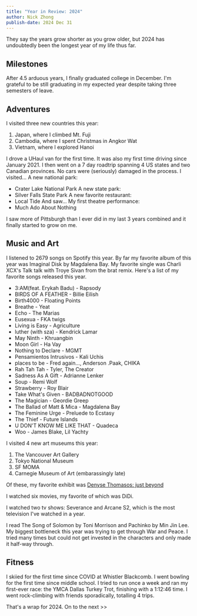 ```yaml
---
title: "Year in Review: 2024"
author: Nick Zhong
publish-date: 2024 Dec 31
---
```

They say the years grow shorter as you grow older, but 2024 has undoubtedly been the longest year of my life thus far.

## Milestones
After 4.5 arduous years, I finally graduated college in December. I'm grateful to be still graduating in my expected year despite taking three semesters of leave.

## Adventures
I visited three new countries this year:
1. Japan, where I climbed Mt. Fuji
2. Cambodia, where I spent Christmas in Angkor Wat
3. Vietnam, where I explored Hanoi

I drove a UHaul van for the first time. It was also my first time driving since January 2021.
I then went on a 7 day roadtrip spanning 4 US states and two Canadian provinces. No cars were (seriously) damaged in the process.
I visited...
A new national park:
- Crater Lake National Park
A new state park:
- Silver Falls State Park
A new favorite restaurant:
- Local Tide
And saw...
My first theatre performance:
- Much Ado About Nothing


I saw more of Pittsburgh than I ever did in my last 3 years combined and it finally started to grow on me.

## Music and Art
I listened to 2679 songs on Spotify this year.
By far my favorite album of this year was Imaginal Disk by Magdalena Bay.
My favorite single was Charli XCX's Talk talk with Troye Sivan from the brat remix.
Here's a list of my favorite songs released this year.
- 3:AM(feat. Erykah Badu) - Rapsody
- BIRDS OF A FEATHER - Billie Eilish
- Birth4000 - Floating Points
- Breathe - Yeat
- Echo - The Marias
- Eusexua - FKA twigs
- Living is Easy - Agriculture
- luther (with sza) - Kendrick Lamar
- May Ninth - Khruangbin
- Moon Girl - Ha Vay
- Nothing to Declare - MGMT
- Pensamientos Intrusivos - Kali Uchis
- places to be - Fred again..., Anderson .Paak, CHIKA
- Rah Tah Tah - Tyler, The Creator
- Sadness As A Gift - Adrianne Lenker
- Soup - Remi Wolf
- Strawberry - Roy Blair
- Take What's Given - BADBADNOTGOOD
- The Magician - Geordie Greep
- The Ballad of Matt & Mica - Magdalena Bay
- The Feminine Urge - Preluede to Ecstasy
- The Thief - Future Islands
- U DON'T KNOW ME LIKE THAT - Quadeca
- Woo - James Blake, Lil Yachty

I visited 4 new art museums this year:
1. The Vancouver Art Gallery
2. Tokyo National Museum
3. SF MOMA
4. Carnegie Museum of Art (embarassingly late)

Of these, my favorite exhibit was [Denyse Thomasos: just beyond](https://www.vanartgallery.bc.ca/exhibitions/denysethomasos)

I watched six movies, my favorite of which was DiDi.

I watched two tv shows: Severance and Arcane S2, which is the most television I've watched in a year.


I read The Song of Solomon by Toni Morrison and Pachinko by Min Jin Lee. 
My biggest bottleneck this year was trying to get through War and Peace. I tried many times but could not get invested in the characters and only made it half-way through.





## Fitness

I skiied for the first time since COVID at Whistler Blackcomb.
I went bowling for the first time since middle school.
I tried to run once a week and ran my first-ever race: the YMCA Dallas Turkey Trot, finishing with a 1:12:46 time.
I went rock-climbing with friends sporadically, totalling 4 trips.


That's a wrap for 2024. On to the next >>
